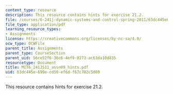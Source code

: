 ```yaml
---
content_type: resource
description: This resource contains hints for exercise 21.2.
file: /courses/6-241j-dynamic-systems-and-control-spring-2011/63dc445e699ecd50ef6df67c782c5d69_MIT6_241JS11_assn09_hints.pdf
file_type: application/pdf
learning_resource_types:
- Assignments
license: https://creativecommons.org/licenses/by-nc-sa/4.0/
ocw_type: OCWFile
parent_title: Assignments
parent_type: CourseSection
parent_uid: 56ce52f6-36c6-4ef9-0273-ac63da10d835
resourcetype: Document
title: MIT6_241JS11_assn09_hints.pdf
uid: 63dc445e-699e-cd50-ef6d-f67c782c5d69
---
```

This resource contains hints for exercise 21.2.